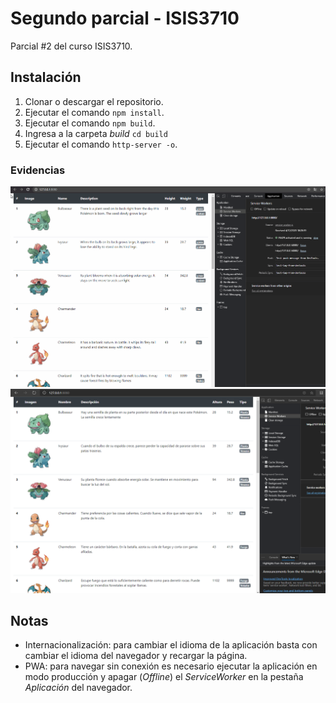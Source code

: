 # Segundo parcial - ISIS3710
Parcial #2 del curso ISIS3710.

## Instalación
1. Clonar o descargar el repositorio.
2. Ejecutar el comando `npm install`.
3. Ejecutar el comando `npm build`. 
4. Ingresa a la carpeta *build* `cd build`
5. Ejecutar el comando `http-server -o`. 

### Evidencias
![English](https://github.com/DavidMS73/Parcial2Web/blob/master/assets/evidenceEnglish.gif)
![Spanish](https://github.com/DavidMS73/Parcial2Web/blob/master/assets/evidenceSpanish.png)

## Notas
-   Internacionalización: para cambiar el idioma de la aplicación basta con cambiar el idioma del navegador y recargar la página.
-   PWA: para navegar sin conexión es necesario ejecutar la aplicación en modo producción y apagar (*Offline*) el *ServiceWorker* en la pestaña *Aplicación* del navegador.
